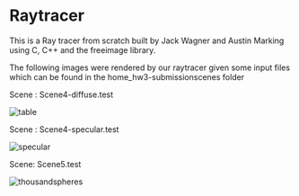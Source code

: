 # Raytracer
This is a Ray tracer from scratch built by Jack Wagner and Austin Marking using C, C++ and the freeimage library.

The following images were rendered by our raytracer given some input files which can be found in the 
home_hw3-submissionscenes folder

Scene : Scene4-diffuse.test

![table](https://github.com/Jackcool81/raytracer2/assets/81587460/b15b8f59-8cbe-4a56-af10-d61b768e3eeb)

Scene : Scene4-specular.test

![specular](https://github.com/Jackcool81/raytracer2/assets/81587460/02d105b9-ffc4-42f9-abcd-7032afd019bd)

Scene: Scene5.test

![thousandspheres](https://github.com/Jackcool81/raytracer2/assets/81587460/c5176b9a-936a-49a0-be3b-9560ba4aca6e)


